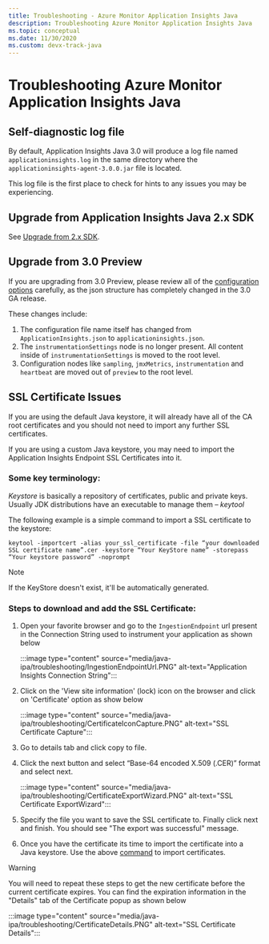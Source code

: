 ```yaml
---
title: Troubleshooting - Azure Monitor Application Insights Java
description: Troubleshooting Azure Monitor Application Insights Java
ms.topic: conceptual
ms.date: 11/30/2020
ms.custom: devx-track-java
---
```

# Troubleshooting Azure Monitor Application Insights Java

## Self-diagnostic log file

By default, Application Insights Java 3.0 will produce a log file named `applicationinsights.log` in the same directory where the `applicationinsights-agent-3.0.0.jar` file is located.

This log file is the first place to check for hints to any issues you may be experiencing.

## Upgrade from Application Insights Java 2.x SDK

See [Upgrade from 2.x SDK](./upgrade-from-2x.md).

## Upgrade from 3.0 Preview

If you are upgrading from 3.0 Preview, please review all of the [configuration options](./java-standalone-config.md) carefully, as the json structure has completely changed in the 3.0 GA release.

These changes include:

1.  The configuration file name itself has changed from `ApplicationInsights.json` to `applicationinsights.json`.
2.  The `instrumentationSettings` node is no longer present. All content inside of `instrumentationSettings` is moved to the root level. 
3.  Configuration nodes like `sampling`, `jmxMetrics`, `instrumentation` and `heartbeat` are moved out of `preview` to the root level.

## SSL Certificate Issues

If you are using the default Java keystore, it will already have all of the CA root certificates and you should not need to import any further SSL certificates.

If you are using a custom Java keystore, you may need to import the Application Insights Endpoint SSL Certificates into it.

### Some key terminology:
*Keystore* is basically a repository of certificates, public and private keys. Usually JDK distributions have an executable to manage them – *keytool*

The following example is a simple command to import a SSL certificate to the keystore:

`keytool -importcert -alias your_ssl_certificate -file “your downloaded SSL certificate name”.cer -keystore “Your KeyStore name” -storepass “Your keystore password” -noprompt`

> [!NOTE]
> If the KeyStore doesn't exist, it'll be automatically generated.

### Steps to download and add the SSL Certificate:

1.	Open your favorite browser and go to the `IngestionEndpoint` url present in the Connection String used to instrument your application as shown below

    :::image type="content" source="media/java-ipa/troubleshooting/IngestionEndpointUrl.PNG" alt-text="Application Insights Connection String":::

2.	Click on the 'View site information' (lock) icon on the browser and click on 'Certificate' option as show below

    :::image type="content" source="media/java-ipa/troubleshooting/CertificateIconCapture.PNG" alt-text="SSL Certificate Capture":::

3.	Go to details tab and click copy to file.
4.	Click the next button and select “Base-64 encoded X.509 (.CER)” format and select next.

    :::image type="content" source="media/java-ipa/troubleshooting/CertificateExportWizard.PNG" alt-text="SSL Certificate ExportWizard":::

5.	Specify the file you want to save the SSL certificate to. Finally click next and finish. You should see "The export was successful" message.
6.	Once you have the certificate its time to import the certificate into a Java keystore. Use the above [command](#some-key-terminology) to import certificates.

> [!WARNING]
> You will need to repeat these steps to get the new certificate before the current certificate expires. You can find the expiration information in the "Details" tab of the Certificate popup as shown below

:::image type="content" source="media/java-ipa/troubleshooting/CertificateDetails.PNG" alt-text="SSL Certificate Details":::
